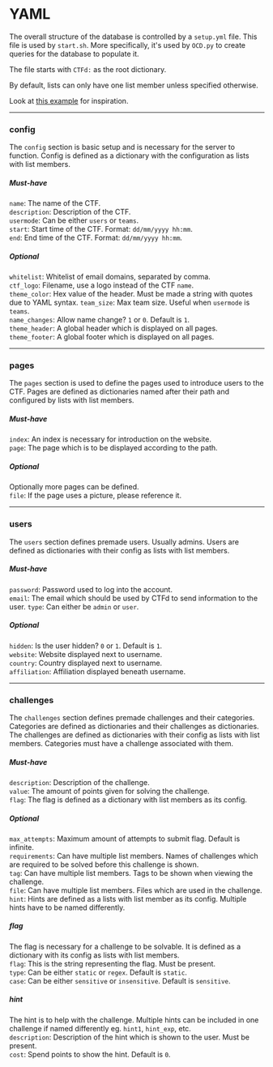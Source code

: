 # YAML
The overall structure of the database is controlled by a `setup.yml` file. This
file is used by `start.sh`. More specifically, it's used by `OCD.py` to
create queries for the database to populate it.

The file starts with `CTFd:` as the root dictionary.

By default, lists can only have one list member unless specified otherwise.

Look at [this example](example_yaml.md) for inspiration.

---

### config
The `config` section is basic setup and is necessary for the server to function.
Config is defined as a dictionary with the configuration as lists with list members.

##### Must-have
`name`: The name of the CTF.  
`description`: Description of the CTF.  
`usermode`: Can be either `users` or `teams`.  
`start`: Start time of the CTF. Format: `dd/mm/yyyy hh:mm`.  
`end`: End time of the CTF. Format: `dd/mm/yyyy hh:mm`.  
  
##### Optional
`whitelist`: Whitelist of email domains, separated by comma.  
`ctf_logo`: Filename, use a logo instead of the CTF `name`.   
`theme_color`: Hex value of the header. Must be made a string with quotes 
due to YAML syntax.
`team_size`: Max team size. Useful when `usermode` is `teams`.  
`name_changes`: Allow name change? `1` or `0`. Default is `1`.  
`theme_header`: A global header which is displayed on all pages.  
`theme_footer`: A global footer which is displayed on all pages.  

---

### pages
The `pages` section is used to define the pages used to introduce users to the CTF.
Pages are defined as dictionaries named after their path and configured by lists 
with list members. 

##### Must-have
`index`: An index is necessary for introduction on the website.  
`page`: The page which is to be displayed according to the path.  

##### Optional
Optionally more pages can be defined.   
`file`: If the page uses a picture, please reference it.

---

### users
The `users` section defines premade users. Usually admins. Users are defined as
dictionaries with their config as lists with list members.

##### Must-have
`password`: Password used to log into the account.  
`email`: The email which should be used by CTFd to send information to the user.
`type`: Can either be `admin` or `user`.  

##### Optional
`hidden`: Is the user hidden? `0` or `1`. Default is `1`.  
`website`: Website displayed next to username.  
`country`: Country displayed next to username.  
`affiliation`: Affiliation displayed beneath username.  

---

### challenges
The `challenges` section defines premade challenges and their categories.
Categories are defined as dictionaries and their challenges as dictionaries. The
challenges are defined as dictionaries with their config as lists with list members. 
Categories must have a challenge associated with them.

##### Must-have
`description`: Description of the challenge.   
`value`: The amount of points given for solving the challenge.   
`flag`: The flag is defined as a dictionary with list members as its config.

##### Optional
`max_attempts`: Maximum amount of attempts to submit flag. Default is infinite.  
`requirements`: Can have multiple list members. Names of challenges which are
required to be solved before this challenge is shown.  
`tag`: Can have multiple list members. Tags to be shown when viewing the
challenge.  
`file`: Can have multiple list members. Files which are used in the challenge.  
`hint`: Hints are defined as a lists with list member as its config. Multiple
hints have to be named differently.

##### flag
The flag is necessary for a challenge to be solvable. It is defined as a
dictionary with its config as lists with list members.  
`flag`: This is the string representing the flag. Must be present.   
`type`: Can be either `static` or `regex`. Default is `static`.  
`case`: Can be either `sensitive` or `insensitive`. Default is `sensitive`. 

##### hint
The hint is to help with the challenge. Multiple hints can be included in one
challenge if named differently eg. `hint1`, `hint_exp`, etc.   
`description`: Description of the hint which is shown to the user. Must be
present.  
`cost`: Spend points to show the hint. Default is `0`.  
